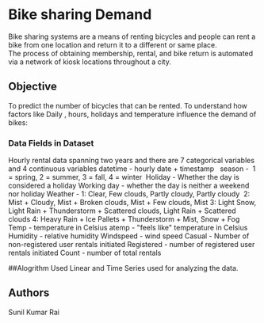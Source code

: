 # Bike sharing Demand

Bike sharing systems are a means of renting bicycles and people can rent a bike from one location and return it to a different or same place. 
The process of obtaining membership, rental, and bike return is automated via a network of kiosk locations throughout a city.

## Objective

To predict the number of bicycles that can be rented.
To understand how factors like Daily , hours, holidays and temperature influence the demand of bikes:

### Data Fields in Dataset
Hourly rental data spanning two years and there  are 7 categorical variables and 4 continuous variables
datetime - hourly date + timestamp  
season -  1 = spring, 2 = summer, 3 = fall, 4 = winter 
Holiday - Whether the day is considered a holiday
Working day - whether the day is neither a weekend nor holiday
Weather - 1: Clear, Few clouds, Partly cloudy, Partly cloudy 
          2: Mist + Cloudy, Mist + Broken clouds, Mist + Few clouds, Mist
          3: Light Snow, Light Rain + Thunderstorm + Scattered clouds, Light Rain + Scattered clouds
          4: Heavy Rain + Ice Pallets + Thunderstorm + Mist, Snow + Fog 
Temp - temperature in Celsius
atemp - "feels like" temperature in Celsius
Humidity - relative humidity
Windspeed - wind speed
Casual - Number of non-registered user rentals initiated
Registered - number of registered user rentals initiated
Count - number of total rentals 

##Alogrithm Used
Linear and Time Series used for analyzing the data.
### 
## Authors

Sunil Kumar Rai

